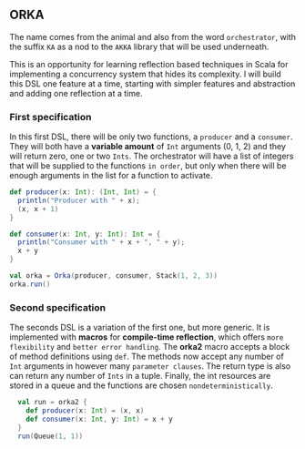 ## ORKA

The name comes from the animal and also from the word `orchestrator`, with the suffix `KA` as a nod to the `AKKA` library that will be used underneath.

This is an opportunity for learning reflection based techniques in Scala for implementing a concurrency system that hides its complexity. I will build this DSL one feature at a time, starting with simpler features and abstraction and adding one reflection at a time.

### First specification

In this first DSL, there will be only two functions, a `producer` and a `consumer`. They will both have a **variable amount** of `Int` arguments (0, 1, 2) and they will return zero, one or two `Ints`. The orchestrator will have a list of integers that will be supplied to the functions `in order`, but only when there will be enough arguments in the list for a function to activate.

```scala
def producer(x: Int): (Int, Int) = {
  println("Producer with " + x);
  (x, x + 1)
}

def consumer(x: Int, y: Int): Int = {
  println("Consumer with " + x + ", " + y);
  x + y
}

val orka = Orka(producer, consumer, Stack(1, 2, 3))
orka.run()
```

### Second specification

The seconds DSL is a variation of the first one, but more generic. It is implemented with **macros** for **compile-time reflection**, which offers `more flexibility` and `better error handling`. The **orka2** macro accepts a block of method definitions using `def`. The methods now accept any number of `Int` arguments in however many `parameter clauses`. The return type is also can return any number of `Ints` in a tuple. Finally, the int resources are stored in a queue and the functions are chosen `nondeterministically`.

```scala
  val run = orka2 {
    def producer(x: Int) = (x, x)
    def consumer(x: Int, y: Int) = x + y
  }
  run(Queue(1, 1))
```

